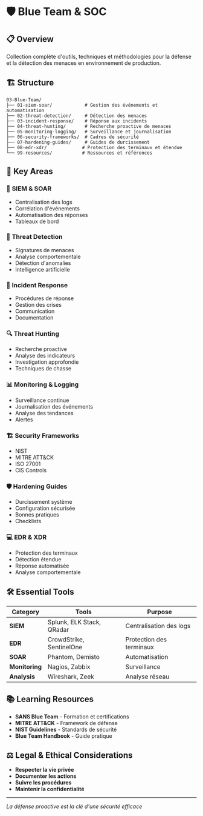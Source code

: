 # 🛡️ Blue Team & SOC

## 📋 Overview

Collection complète d'outils, techniques et méthodologies pour la défense et la détection des menaces en environnement de production.

## 🏗️ Structure

```
03-Blue-Team/
├── 01-siem-soar/            # Gestion des événements et automatisation
├── 02-threat-detection/     # Détection des menaces
├── 03-incident-response/    # Réponse aux incidents
├── 04-threat-hunting/       # Recherche proactive de menaces
├── 05-monitoring-logging/   # Surveillance et journalisation
├── 06-security-frameworks/  # Cadres de sécurité
├── 07-hardening-guides/     # Guides de durcissement
├── 08-edr-xdr/             # Protection des terminaux et étendue
└── 99-resources/           # Ressources et références
```

## 🎯 Key Areas

### 🔄 **SIEM & SOAR**
- Centralisation des logs
- Corrélation d'événements
- Automatisation des réponses
- Tableaux de bord

### 🎯 **Threat Detection**
- Signatures de menaces
- Analyse comportementale
- Détection d'anomalies
- Intelligence artificielle

### 🚨 **Incident Response**
- Procédures de réponse
- Gestion des crises
- Communication
- Documentation

### 🔍 **Threat Hunting**
- Recherche proactive
- Analyse des indicateurs
- Investigation approfondie
- Techniques de chasse

### 📊 **Monitoring & Logging**
- Surveillance continue
- Journalisation des événements
- Analyse des tendances
- Alertes

### 🏗️ **Security Frameworks**
- NIST
- MITRE ATT&CK
- ISO 27001
- CIS Controls

### 🛡️ **Hardening Guides**
- Durcissement système
- Configuration sécurisée
- Bonnes pratiques
- Checklists

### 💻 **EDR & XDR**
- Protection des terminaux
- Détection étendue
- Réponse automatisée
- Analyse comportementale

## 🛠️ Essential Tools

| Category | Tools | Purpose |
|----------|-------|----------|
| **SIEM** | Splunk, ELK Stack, QRadar | Centralisation des logs |
| **EDR** | CrowdStrike, SentinelOne | Protection des terminaux |
| **SOAR** | Phantom, Demisto | Automatisation |
| **Monitoring** | Nagios, Zabbix | Surveillance |
| **Analysis** | Wireshark, Zeek | Analyse réseau |

## 📚 Learning Resources

- **SANS Blue Team** - Formation et certifications
- **MITRE ATT&CK** - Framework de défense
- **NIST Guidelines** - Standards de sécurité
- **Blue Team Handbook** - Guide pratique

## ⚖️ Legal & Ethical Considerations

- **Respecter la vie privée**
- **Documenter les actions**
- **Suivre les procédures**
- **Maintenir la confidentialité**

---

*La défense proactive est la clé d'une sécurité efficace* 